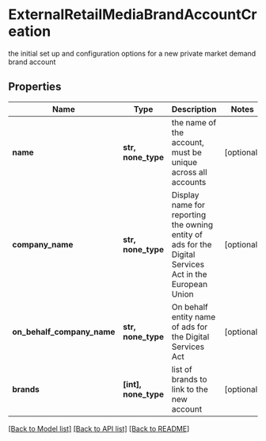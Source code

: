 # ExternalRetailMediaBrandAccountCreation

the initial set up and configuration options for a new private market demand brand account

## Properties
Name | Type | Description | Notes
------------ | ------------- | ------------- | -------------
**name** | **str, none_type** | the name of the account, must be unique across all accounts | [optional] 
**company_name** | **str, none_type** | Display name for reporting the owning entity of ads for the Digital Services Act in the European Union | [optional] 
**on_behalf_company_name** | **str, none_type** | On behalf entity name of ads for the Digital Services Act | [optional] 
**brands** | **[int], none_type** | list of brands to link to the new account | [optional] 

[[Back to Model list]](../README.md#documentation-for-models) [[Back to API list]](../README.md#documentation-for-api-endpoints) [[Back to README]](../README.md)


